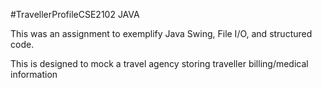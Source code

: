 #TravellerProfileCSE2102 JAVA

This was an assignment to exemplify Java Swing, File I/O, and structured code.

This is designed to mock a travel agency storing traveller billing/medical information

